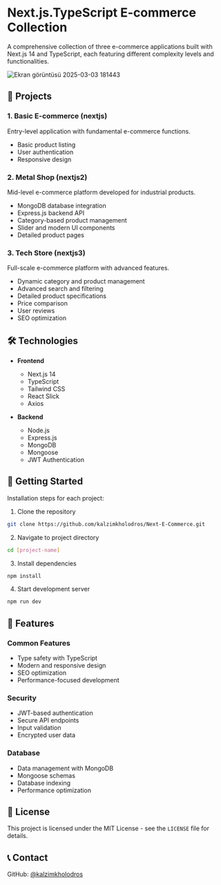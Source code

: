 # Next.js.TypeScript E-commerce Collection

A comprehensive collection of three e-commerce applications built with Next.js 14 and TypeScript, each featuring different complexity levels and functionalities.

![Ekran görüntüsü 2025-03-03 181443](https://github.com/user-attachments/assets/c8c80151-72f1-483d-aec9-225f96b51a22)

## 🚀 Projects

### 1. Basic E-commerce (nextjs)
Entry-level application with fundamental e-commerce functions.
- Basic product listing
- User authentication
- Responsive design

### 2. Metal Shop (nextjs2)
Mid-level e-commerce platform developed for industrial products.
- MongoDB database integration
- Express.js backend API
- Category-based product management
- Slider and modern UI components
- Detailed product pages

### 3. Tech Store (nextjs3)
Full-scale e-commerce platform with advanced features.
- Dynamic category and product management
- Advanced search and filtering
- Detailed product specifications
- Price comparison
- User reviews
- SEO optimization

## 🛠 Technologies

- **Frontend**
  - Next.js 14
  - TypeScript
  - Tailwind CSS
  - React Slick
  - Axios

- **Backend**
  - Node.js
  - Express.js
  - MongoDB
  - Mongoose
  - JWT Authentication

## 🚦 Getting Started

Installation steps for each project:

1. Clone the repository
```bash
git clone https://github.com/kalzimkholodros/Next-E-Commerce.git
```

2. Navigate to project directory
```bash
cd [project-name]
```

3. Install dependencies
```bash
npm install
```

4. Start development server
```bash
npm run dev
```

## 📝 Features

### Common Features
- Type safety with TypeScript
- Modern and responsive design
- SEO optimization
- Performance-focused development

### Security
- JWT-based authentication
- Secure API endpoints
- Input validation
- Encrypted user data

### Database
- Data management with MongoDB
- Mongoose schemas
- Database indexing
- Performance optimization

## 📄 License

This project is licensed under the MIT License - see the `LICENSE` file for details.

## 📞 Contact

GitHub: [@kalzimkholodros](https://github.com/kalzimkholodros)
